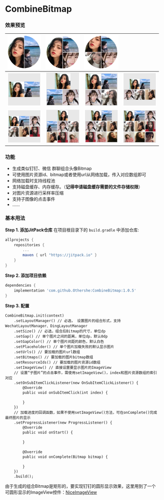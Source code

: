 # CombineBitmap

### 效果预览

|![](images/d1.PNG)|![](images/d2.PNG)|![](images/d3.PNG)||
|---|---|---|---|
|![](images/w1.PNG)|![](images/w2.PNG)|![](images/w3.PNG)|![](images/w4.PNG)|
|![](images/w5.PNG)|![](images/w6.PNG)|![](images/w7.PNG)|![](images/w8.PNG)|

### 功能
* 生成类似钉钉、微信 群聊组合头像Bitmap
* 可使用图片资源id、bitmap或者使用url从网络加载，传入对应数组即可
* 网络加载时支持线程池
* 支持磁盘缓存、内存缓存。（**记得申请磁盘缓存需要的文件存储权限**）
* 对图片资源进行采样率压缩
* 支持子图像的点击事件
* ......
### 基本用法
**Step 1. 添加JitPack仓库**
在项目根目录下的 `build.gradle` 中添加仓库:
``` gradle
allprojects {
    repositories {
        ...
        maven { url "https://jitpack.io" }
    }
}
```
**Step 2. 添加项目依赖**
``` gradle
dependencies {
    implementation 'com.github.Othershe:CombineBitmap:1.0.5'
}
```
**Step 3. 配置**
```
CombineBitmap.init(context)
    .setLayoutManager() // 必选， 设置图片的组合形式，支持WechatLayoutManager、DingLayoutManager
    .setSize() // 必选，组合后Bitmap的尺寸，单位dp
    .setGap() // 单个图片之间的距离，单位dp，默认0dp
    .setGapColor() // 单个图片间距的颜色，默认白色
    .setPlaceholder() // 单个图片加载失败的默认显示图片
    .setUrls() // 要加载的图片url数组
    .setBitmaps() // 要加载的图片bitmap数组
    .setResourceIds() // 要加载的图片资源id数组
    .setImageView() // 直接设置要显示图片的ImageView
    // 设置“子图片”的点击事件，需使用setImageView()，index和图片资源数组的索引对应
    .setOnSubItemClickListener(new OnSubItemClickListener() {
        @Override
        public void onSubItemClick(int index) {

        }
    })
    // 加载进度的回调函数，如果不使用setImageView()方法，可在onComplete()完成最终图片的显示
    .setProgressListener(new ProgressListener() {
        @Override
        public void onStart() {

        }

        @Override
        public void onComplete(Bitmap bitmap) {

        }
    })
    .build();
```
由于生成的组合Bitmap是矩形的，要实现钉钉的圆形显示效果，这里用到了一个可圆形显示的ImageView控件：[NiceImageView](https://github.com/Othershe/NiceImageView)
